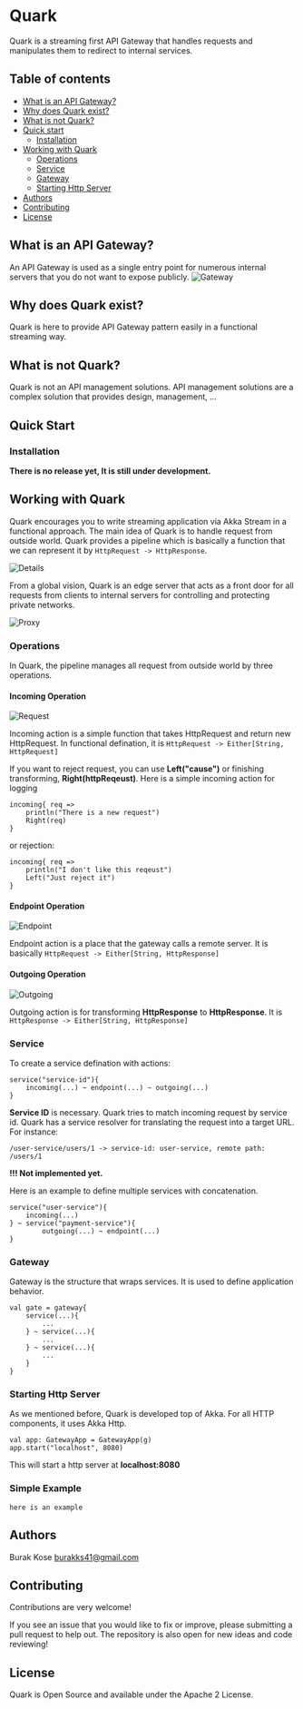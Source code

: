 # Quark

Quark is a streaming first API Gateway that handles requests and manipulates them to redirect to internal services.

## Table of contents
- [What is an API Gateway?](#what-is-an-api-gateway)
- [Why does Quark exist?](#why-does-quark-exist)
- [What is not Quark?](#what-is-not-quark)
- [Quick start](#quick-start)
    - [Installation](#installation)
- [Working with Quark](#working-with-quark)
    - [Operations](#operations)
    - [Service](#service)
    - [Gateway](#gateway)
    - [Starting Http Server](#starting-http-server)
- [Authors](#authors)
- [Contributing](#contributing)
- [License](#license)

## What is an API Gateway?
An API Gateway is used as a single entry point for numerous internal servers that you do not want to expose publicly. 
![Gateway](https://drive.google.com/uc?id=0B2TF9bqC4oflUTNhajhwWVhZMDg)

## Why does Quark exist?
Quark is here to provide API Gateway pattern easily in a functional streaming way. 

## What is not Quark?
 Quark is not an API management solutions. API management solutions are a complex solution that provides design, management, ...
  
## Quick Start

### Installation

**There is no release yet, It is still under development.**

## Working with Quark

Quark encourages you to write streaming application via Akka Stream in a functional approach. The main idea of Quark is to handle request from outside world. Quark provides a pipeline which is basically a function that we can represent it by `HttpRequest -> HttpResponse`. 

![Details](https://drive.google.com/uc?id=0B2TF9bqC4oflMnh1U1FGNzdPMkk)

From a global vision, Quark is an edge server that acts as a front door for all requests from clients to internal servers for controlling and protecting private networks.

![Proxy](https://drive.google.com/uc?id=0B2TF9bqC4oflbmhJX1FYTnhqNE0)

### Operations
In Quark, the pipeline manages all request from outside world by three operations.  

#### Incoming Operation
![Request](https://drive.google.com/uc?id=0B2TF9bqC4oflVTFvRFMyTV9JOEk)

Incoming action is a simple function that takes HttpRequest and return new HttpRequest. In functional defination, it is `HttpRequest -> Either[String, HttpRequest]`

If you want to reject request, you can use **Left("cause")** or finishing transforming, **Right(httpReqeust)**. Here is a simple incoming action for logging
```
incoming{ req =>
    println("There is a new request")
    Right(req)
}
```
or rejection:
```
incoming{ req =>
    println("I don't like this reqeust")
    Left("Just reject it")
}
```
#### Endpoint Operation

![Endpoint](https://drive.google.com/uc?id=0B2TF9bqC4oflNTh6amdOUE9WN1U)

Endpoint action is a place that the gateway calls a remote server. It is basically `HttpRequest -> Either[String, HttpResponse]`

#### Outgoing Operation

![Outgoing](https://drive.google.com/uc?id=0B2TF9bqC4oflcHlIbkRVR0I1dFk)

Outgoing action is for transforming **HttpResponse** to **HttpResponse**. It is `HttpResponse -> Either[String, HttpResponse]`

### Service
To create a service defination with actions:
```
service("service-id"){
    incoming(...) ~ endpoint(...) ~ outgoing(...)
}
```

**Service ID** is necessary. Quark tries to match incoming request by service id. Quark has a service resolver for translating the request into a target URL. For instance:

`/user-service/users/1 -> service-id: user-service, remote path: /users/1`

**!!! Not implemented yet.**

Here is an example to define multiple services with concatenation.

```
service("user-service"){
    incoming(...)
} ~ service("payment-service"){
        outgoing(...) ~ endpoint(...)
}
```

### Gateway

Gateway is the structure that wraps services. It is used to define application behavior. 

```
val gate = gateway{
    service(...){
        ...
    } ~ service(...){
        ...
    } ~ service(...){
        ...
    }
}
```

### Starting Http Server
As we mentioned before, Quark is developed top of Akka. For all HTTP components, it uses Akka Http. 

```
val app: GatewayApp = GatewayApp(g)
app.start("localhost", 8080)
```
This will start a http server at **localhost:8080**

### Simple Example

```
here is an example
```

## Authors
Burak Kose <burakks41@gmail.com>

## Contributing
Contributions are very welcome!

If you see an issue that you would like to fix or improve, please submitting a pull request to help out. The repository is also open for new ideas and code reviewing!
  
## License
Quark is Open Source and available under the Apache 2 License.
